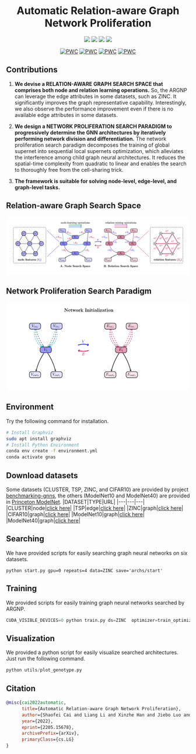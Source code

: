 <h1 align="center">
Automatic Relation-aware Graph Network Proliferation 
</h1>

<div align="center">

[![](https://img.shields.io/badge/paper-pink?style=plastic&logo=GitBook)](https://arxiv.org/abs/2205.15678)
[![](https://img.shields.io/badge/oral-video-red?style=plastic&logo=airplayvideo)](https://0633e92166c0a27ea1aa-ab47878a9e45eb9e2f15be38a59f867e.ssl.cf1.rackcdn.com/PJNEQWFQ-2100498-1663000-Upload-1652882468.mp4) 
[![](https://img.shields.io/badge/poster-horizontal-informational?style=plastic&logo=Microsoft%20PowerPoint)](https://www.conferenceharvester.com/uploads/harvester/presentations/PJNEQWFQ/PJNEQWFQ-PDF-2100498-1663000-1-PDF(1).pdf)
[![](https://img.shields.io/badge/poster-vertical-informational?style=plastic&logo=Microsoft%20PowerPoint)](https://0633e92166c0a27ea1aa-ab47878a9e45eb9e2f15be38a59f867e.ssl.cf1.rackcdn.com/PJNEQWFQ-2100498-1663000-Upload-1652884373.pdf)
</div>


<div align="center">

[![PWC](https://img.shields.io/endpoint.svg?url=https://paperswithcode.com/badge/automatic-relation-aware-graph-network/link-prediction-on-tsp-hcp-benchmark-set)](https://paperswithcode.com/sota/link-prediction-on-tsp-hcp-benchmark-set?p=automatic-relation-aware-graph-network)
[![PWC](https://img.shields.io/endpoint.svg?url=https://paperswithcode.com/badge/automatic-relation-aware-graph-network/graph-classification-on-cifar10-100k)](https://paperswithcode.com/sota/graph-classification-on-cifar10-100k?p=automatic-relation-aware-graph-network)
[![PWC](https://img.shields.io/endpoint.svg?url=https://paperswithcode.com/badge/automatic-relation-aware-graph-network/graph-regression-on-zinc-100k)](https://paperswithcode.com/sota/graph-regression-on-zinc-100k?p=automatic-relation-aware-graph-network)
[![PWC](https://img.shields.io/endpoint.svg?url=https://paperswithcode.com/badge/automatic-relation-aware-graph-network/node-classification-on-cluster)](https://paperswithcode.com/sota/node-classification-on-cluster?p=automatic-relation-aware-graph-network)
</div>
      
## Contributions 

1. **We devise a RELATION-AWARE GRAPH SEARCH SPACE that comprises both node and relation learning operations.**
So, the ARGNP can leverage the edge attributes in some datasets, such as ZINC. 
It significantly improves the graph representative capability. 
Interestingly, we also observe the performance improvement even if there is no available edge attributes in some datasets. 

2. **We design a NETWORK PROLIFERATION SEARCH PARADIGM to progressively determine the GNN architectures by iteratively performing network division and differentiation.**
The network proliferation search paradigm decomposes the training of global supernet into sequential local supernets optimization, which alleviates the interference among child graph neural architectures. It reduces the spatial-time complexity from quadratic to linear and enables the search to thoroughly free from the cell-sharing trick. 

3. **The framework is suitable for solving node-level, edge-level, and graph-level tasks.**


## Relation-aware Graph Search Space
<img src="assets/space.png" width="800" />

## Network Proliferation Search Paradigm

<!-- ![](assets/proliferation.gif) -->
<img src="assets/proliferation.gif" width="800" />


## Environment
Try the following command for installation. 
```sh
# Install Graphviz
sudo apt install graphviz
# Install Python Environment
conda env create -f environment.yml
conda activate gnas
```

## Download datasets
Some datasets (CLUSTER, TSP, ZINC, and CIFAR10) are provided by project [benchmarking-gnns](https://github.com/graphdeeplearning/benchmarking-gnns), the others (ModelNet10 and ModelNet40) are provided in [Princeton ModelNet](http://modelnet.cs.princeton.edu/). 
|DATASET|TYPE|URL|
|---|---|---|
|CLUSTER|node|[click here](https://data.dgl.ai/dataset/benchmarking-gnns/SBM_CLUSTER.pkl)|
|TSP|edge|[click here](https://data.dgl.ai/dataset/benchmarking-gnns/TSP.pkl)|
|ZINC|graph|[click here](https://data.dgl.ai/dataset/benchmarking-gnns/ZINC.pkl)|
|CIFAR10|graph|[click here](https://data.dgl.ai/dataset/benchmarking-gnns/CIFAR10.pkl)|
|ModelNet10|graph|[click here](http://modelnet.cs.princeton.edu/)|
|ModelNet40|graph|[click here](http://modelnet.cs.princeton.edu/)|



## Searching
We have provided scripts for easily searching graph neural networks on six datasets. 
```shell
python start.py gpu=0 repeats=4 data=ZINC save='archs/start'
```

## Training
We provided scripts for easily training graph neural networks searched by ARGNP.
```python
CUDA_VISIBLE_DEVICES=0 python train.py ds=ZINC  optimizer=train_optimizer ds.load_genotypes='archs2/start/repeat3/ZINC/45/cell_geno.txt'
```


## Visualization
We provided a python script for easily visualize searched architectures. 
Just run the following command. 
```python
python utils/plot_genotype.py
```

## Citation

```bib
@misc{cai2022automatic,
      title={Automatic Relation-aware Graph Network Proliferation}, 
      author={Shaofei Cai and Liang Li and Xinzhe Han and Jiebo Luo and Zheng-Jun Zha and Qingming Huang},
      year={2022},
      eprint={2205.15678},
      archivePrefix={arXiv},
      primaryClass={cs.LG}
}
```
